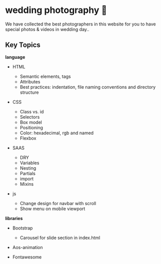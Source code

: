 # wedding photography 🎉
We have collected the best photographers in this website for you to have special photos & videos in wedding day..
## Key Topics

**language**
+ HTML
  + Semantic elements, tags
  + Attributes
  + Best practices: indentation, file naming conventions and directory structure
    
+ CSS
  +  Class vs. id
  +  Selectors
  +  Box model
  +  Positioning
  +  Color: hexadecimal, rgb and named
  +  Flexbox

+ SAAS
  + DRY
  + Variables
  + Nesting
  + Partials
  + import
  + Mixins

+ js
  + Change design for navbar with scroll
  + Show menu on mobile viewport

**libraries**
+ Bootstrap
  + Carousel for slide section in index.html
 
+ Aos-animation
+ Fontawesome

